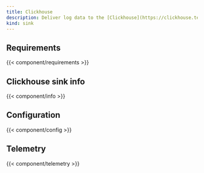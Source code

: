 ```yaml
---
title: Clickhouse
description: Deliver log data to the [Clickhouse](https://clickhouse.tech) database
kind: sink
---
```


## Requirements

{{< component/requirements >}}

## Clickhouse sink info

{{< component/info >}}

## Configuration

{{< component/config >}}

## Telemetry

{{< component/telemetry >}}
